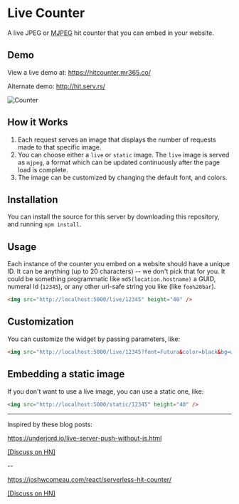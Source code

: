 # Live Counter
A live JPEG or [MJPEG](https://en.wikipedia.org/wiki/Motion_JPEG) hit counter that you can embed in your website.

## Demo

View a live demo at: https://hitcounter.mr365.co/

Alternate demo: http://hit.serv.rs/

![Counter](https://hitcounter.mr365.co/static/1)

## How it Works

1. Each request serves an image that displays the number of requests made to that specific image.
2. You can choose either a `live` or `static` image. The `live` image is served as `mjpeg`, a format which can be updated continuously after the page load is complete.
3. The image can be customized by changing the default font, and colors.

## Installation

You can install the source for this server by downloading this repository, and running `npm install`.

## Usage

Each instance of the counter you embed on a website should have a unique ID. It can be anything (up to 20 characters) -- we don't pick that for you. It could be something programmatic like `md5(location.hostname)` a GUID, numeral Id (`12345`), or any other url-safe string you like (like `foo%20bar`).

```html
<img src="http://localhost:5000/live/12345" height="40" />
```

## Customization

You can customize the widget by passing parameters, like:

```html
<img src="http://localhost:5000/live/12345?font=Futura&color=black&bg=white" height="40" />
```

## Embedding a static image

If you don't want to use a live image, you can use a static one, like:

```html
<img src="http://localhost:5000/static/12345" height="40" />
```

---

Inspired by these blog posts: 

https://underjord.io/live-server-push-without-js.html 

[[Discuss on HN]](https://news.ycombinator.com/item?id=24613610)

--

https://joshwcomeau.com/react/serverless-hit-counter/ 

[[Discuss on HN]](https://news.ycombinator.com/item?id=24617086)

